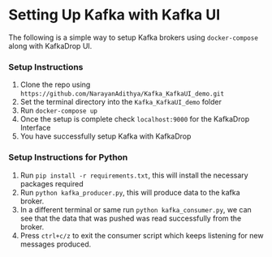 # Setting Up Kafka with Kafka UI
The following is a simple way to setup Kafka brokers using `docker-compose` along with KafkaDrop UI.

### Setup Instructions
1. Clone the repo using `https://github.com/NarayanAdithya/Kafka_KafkaUI_demo.git`
2. Set the terminal directory into the `Kafka_KafkaUI_demo` folder
3. Run `docker-compose up`
4. Once the setup is complete check `localhost:9000` for the KafkaDrop Interface
5. You have successfully setup Kafka with KafkaDrop

### Setup Instructions for Python
1. Run `pip install -r requirements.txt`, this will install the necessary packages required
2. Run `python kafka_producer.py`, this will produce data to the kafka broker.
3. In a different terminal or same run `python kafka_consumer.py`, we can see that the data that was pushed was read successfully from the broker.
4. Press `ctrl+c/z` to exit the consumer script which keeps listening for new messages produced.
